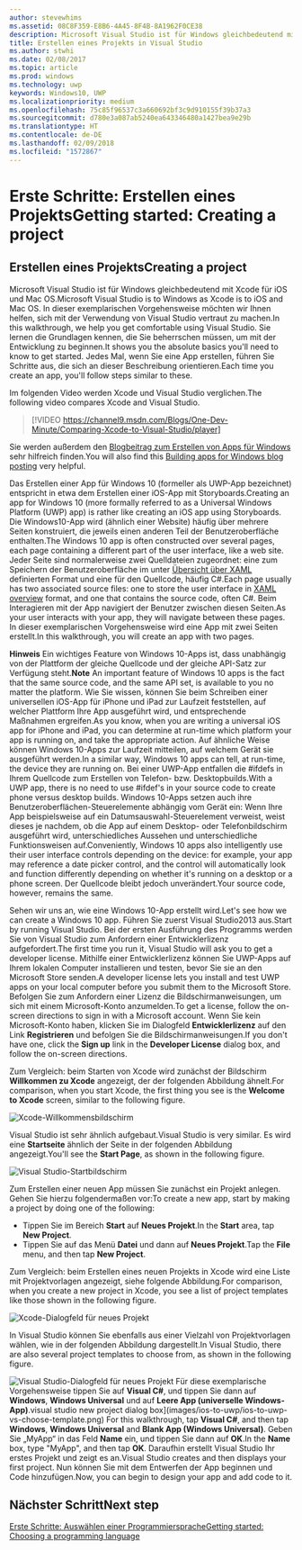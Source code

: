 ```yaml
---
author: stevewhims
ms.assetid: 08C8F359-E8B6-4A45-8F4B-8A1962F0CE38
description: Microsoft Visual Studio ist für Windows gleichbedeutend mit Xcode für iOS und Mac OS. In dieser exemplarischen Vorgehensweise möchten wir Ihnen helfen, sich mit der Verwendung von Visual Studio vertraut zu machen.
title: Erstellen eines Projekts in Visual Studio
ms.author: stwhi
ms.date: 02/08/2017
ms.topic: article
ms.prod: windows
ms.technology: uwp
keywords: Windows10, UWP
ms.localizationpriority: medium
ms.openlocfilehash: 75c85f96537c3a660692bf3c9d910155f39b37a3
ms.sourcegitcommit: d780e3a087ab5240ea643346480a1427bea9e29b
ms.translationtype: HT
ms.contentlocale: de-DE
ms.lasthandoff: 02/09/2018
ms.locfileid: "1572867"
---
```

# <a name="getting-started-creating-a-project"></a><span data-ttu-id="01eaf-105">Erste Schritte: Erstellen eines Projekts</span><span class="sxs-lookup"><span data-stu-id="01eaf-105">Getting started: Creating a project</span></span>

## <a name="creating-a-project"></a><span data-ttu-id="01eaf-106">Erstellen eines Projekts</span><span class="sxs-lookup"><span data-stu-id="01eaf-106">Creating a project</span></span>

<span data-ttu-id="01eaf-107">Microsoft Visual Studio ist für Windows gleichbedeutend mit Xcode für iOS und Mac OS.</span><span class="sxs-lookup"><span data-stu-id="01eaf-107">Microsoft Visual Studio is to Windows as Xcode is to iOS and Mac OS.</span></span> <span data-ttu-id="01eaf-108">In dieser exemplarischen Vorgehensweise möchten wir Ihnen helfen, sich mit der Verwendung von Visual Studio vertraut zu machen.</span><span class="sxs-lookup"><span data-stu-id="01eaf-108">In this walkthrough, we help you get comfortable using Visual Studio.</span></span> <span data-ttu-id="01eaf-109">Sie lernen die Grundlagen kennen, die Sie beherrschen müssen, um mit der Entwicklung zu beginnen.</span><span class="sxs-lookup"><span data-stu-id="01eaf-109">It shows you the absolute basics you'll need to know to get started.</span></span> <span data-ttu-id="01eaf-110">Jedes Mal, wenn Sie eine App erstellen, führen Sie Schritte aus, die sich an dieser Beschreibung orientieren.</span><span class="sxs-lookup"><span data-stu-id="01eaf-110">Each time you create an app, you'll follow steps similar to these.</span></span>

<span data-ttu-id="01eaf-111">Im folgenden Video werden Xcode und Visual Studio verglichen.</span><span class="sxs-lookup"><span data-stu-id="01eaf-111">The following video compares Xcode and Visual Studio.</span></span>

> [!VIDEO https://channel9.msdn.com/Blogs/One-Dev-Minute/Comparing-Xcode-to-Visual-Studio/player]

<span data-ttu-id="01eaf-112">Sie werden außerdem den [Blogbeitrag zum Erstellen von Apps für Windows](https://blogs.windows.com/buildingapps/2016/01/27/visual-studio-walkthrough-for-ios-developers/) sehr hilfreich finden.</span><span class="sxs-lookup"><span data-stu-id="01eaf-112">You will also find this [Building apps for Windows blog posting](https://blogs.windows.com/buildingapps/2016/01/27/visual-studio-walkthrough-for-ios-developers/) very helpful.</span></span>

<span data-ttu-id="01eaf-113">Das Erstellen einer App für Windows 10 (formeller als UWP-App bezeichnet) entspricht in etwa dem Erstellen einer iOS-App mit Storyboards.</span><span class="sxs-lookup"><span data-stu-id="01eaf-113">Creating an app for Windows 10 (more formally referred to as a Universal Windows Platform (UWP) app) is rather like creating an iOS app using Storyboards.</span></span> <span data-ttu-id="01eaf-114">Die Windows10-App wird (ähnlich einer Website) häufig über mehrere Seiten konstruiert, die jeweils einen anderen Teil der Benutzeroberfläche enthalten.</span><span class="sxs-lookup"><span data-stu-id="01eaf-114">The Windows 10 app is often constructed over several pages, each page containing a different part of the user interface, like a web site.</span></span> <span data-ttu-id="01eaf-115">Jeder Seite sind normalerweise zwei Quelldateien zugeordnet: eine zum Speichern der Benutzeroberfläche im unter [Übersicht über XAML](https://msdn.microsoft.com/library/windows/apps/mt185595) definierten Format und eine für den Quellcode, häufig C#.</span><span class="sxs-lookup"><span data-stu-id="01eaf-115">Each page usually has two associated source files: one to store the user interface in [XAML overview](https://msdn.microsoft.com/library/windows/apps/mt185595) format, and one that contains the source code, often C#.</span></span> <span data-ttu-id="01eaf-116">Beim Interagieren mit der App navigiert der Benutzer zwischen diesen Seiten.</span><span class="sxs-lookup"><span data-stu-id="01eaf-116">As your user interacts with your app, they will navigate between these pages.</span></span> <span data-ttu-id="01eaf-117">In dieser exemplarischen Vorgehensweise wird eine App mit zwei Seiten erstellt.</span><span class="sxs-lookup"><span data-stu-id="01eaf-117">In this walkthrough, you will create an app with two pages.</span></span>

<span data-ttu-id="01eaf-118">**Hinweis**  Ein wichtiges Feature von Windows 10-Apps ist, dass unabhängig von der Plattform der gleiche Quellcode und der gleiche API-Satz zur Verfügung steht.</span><span class="sxs-lookup"><span data-stu-id="01eaf-118">**Note**  An important feature of Windows 10 apps is the fact that the same source code, and the same API set, is available to you no matter the platform.</span></span> <span data-ttu-id="01eaf-119">Wie Sie wissen, können Sie beim Schreiben einer universellen iOS-App für iPhone und iPad zur Laufzeit feststellen, auf welcher Plattform Ihre App ausgeführt wird, und entsprechende Maßnahmen ergreifen.</span><span class="sxs-lookup"><span data-stu-id="01eaf-119">As you know, when you are writing a universal iOS app for iPhone and iPad, you can determine at run-time which platform your app is running on, and take the appropriate action.</span></span> <span data-ttu-id="01eaf-120">Auf ähnliche Weise können Windows 10-Apps zur Laufzeit mitteilen, auf welchem Gerät sie ausgeführt werden.</span><span class="sxs-lookup"><span data-stu-id="01eaf-120">In a similar way, Windows 10 apps can tell, at run-time, the device they are running on.</span></span> <span data-ttu-id="01eaf-121">Bei einer UWP-App entfallen die \#ifdefs in Ihrem Quellcode zum Erstellen von Telefon- bzw. Desktopbuilds.</span><span class="sxs-lookup"><span data-stu-id="01eaf-121">With a UWP app, there is no need to use \#ifdef's in your source code to create phone versus desktop builds.</span></span> <span data-ttu-id="01eaf-122">Windows 10-Apps setzen auch ihre Benutzeroberflächen-Steuerelemente abhängig vom Gerät ein: Wenn Ihre App beispielsweise auf ein Datumsauswahl-Steuerelement verweist, weist dieses je nachdem, ob die App auf einem Desktop- oder Telefonbildschirm ausgeführt wird, unterschiedliches Aussehen und unterschiedliche Funktionsweisen auf.</span><span class="sxs-lookup"><span data-stu-id="01eaf-122">Conveniently, Windows 10 apps also intelligently use their user interface controls depending on the device: for example, your app may reference a date picker control, and the control will automatically look and function differently depending on whether it's running on a desktop or a phone screen.</span></span> <span data-ttu-id="01eaf-123">Der Quellcode bleibt jedoch unverändert.</span><span class="sxs-lookup"><span data-stu-id="01eaf-123">Your source code, however, remains the same.</span></span>

<span data-ttu-id="01eaf-124">Sehen wir uns an, wie eine Windows 10-App erstellt wird.</span><span class="sxs-lookup"><span data-stu-id="01eaf-124">Let's see how we can create a Windows 10 app.</span></span> <span data-ttu-id="01eaf-125">Führen Sie zuerst Visual Studio2013 aus.</span><span class="sxs-lookup"><span data-stu-id="01eaf-125">Start by running Visual Studio.</span></span> <span data-ttu-id="01eaf-126">Bei der ersten Ausführung des Programms werden Sie von Visual Studio zum Anfordern einer Entwicklerlizenz aufgefordert.</span><span class="sxs-lookup"><span data-stu-id="01eaf-126">The first time you run it, Visual Studio will ask you to get a developer license.</span></span> <span data-ttu-id="01eaf-127">Mithilfe einer Entwicklerlizenz können Sie UWP-Apps auf Ihrem lokalen Computer installieren und testen, bevor Sie sie an den Microsoft Store senden.</span><span class="sxs-lookup"><span data-stu-id="01eaf-127">A developer license lets you install and test UWP apps on your local computer before you submit them to the Microsoft Store.</span></span> <span data-ttu-id="01eaf-128">Befolgen Sie zum Anfordern einer Lizenz die Bildschirmanweisungen, um sich mit einem Microsoft-Konto anzumelden.</span><span class="sxs-lookup"><span data-stu-id="01eaf-128">To get a license, follow the on-screen directions to sign in with a Microsoft account.</span></span> <span data-ttu-id="01eaf-129">Wenn Sie kein Microsoft-Konto haben, klicken Sie im Dialogfeld **Entwicklerlizenz** auf den Link **Registrieren** und befolgen Sie die Bildschirmanweisungen.</span><span class="sxs-lookup"><span data-stu-id="01eaf-129">If you don't have one, click the **Sign up** link in the **Developer License** dialog box, and follow the on-screen directions.</span></span>

<span data-ttu-id="01eaf-130">Zum Vergleich: beim Starten von Xcode wird zunächst der Bildschirm **Willkommen zu Xcode** angezeigt, der der folgenden Abbildung ähnelt.</span><span class="sxs-lookup"><span data-stu-id="01eaf-130">For comparison, when you start Xcode, the first thing you see is the **Welcome to Xcode** screen, similar to the following figure.</span></span>

![Xcode-Willkommensbildschirm](images/ios-to-uwp/ios-to-uwp-xcode-welcome.png)

<span data-ttu-id="01eaf-132">Visual Studio ist sehr ähnlich aufgebaut.</span><span class="sxs-lookup"><span data-stu-id="01eaf-132">Visual Studio is very similar.</span></span> <span data-ttu-id="01eaf-133">Es wird eine **Startseite** ähnlich der Seite in der folgenden Abbildung angezeigt.</span><span class="sxs-lookup"><span data-stu-id="01eaf-133">You'll see the **Start Page**, as shown in the following figure.</span></span>

![Visual Studio-Startbildschirm](images/ios-to-uwp/ios-to-uwp-vs-welcome.png)

<span data-ttu-id="01eaf-135">Zum Erstellen einer neuen App müssen Sie zunächst ein Projekt anlegen. Gehen Sie hierzu folgendermaßen vor:</span><span class="sxs-lookup"><span data-stu-id="01eaf-135">To create a new app, start by making a project by doing one of the following:</span></span>

-   <span data-ttu-id="01eaf-136">Tippen Sie im Bereich **Start** auf **Neues Projekt**.</span><span class="sxs-lookup"><span data-stu-id="01eaf-136">In the **Start** area, tap **New Project**.</span></span>
-   <span data-ttu-id="01eaf-137">Tippen Sie auf das Menü **Datei** und dann auf **Neues Projekt**.</span><span class="sxs-lookup"><span data-stu-id="01eaf-137">Tap the **File** menu, and then tap **New Project**.</span></span>

<span data-ttu-id="01eaf-138">Zum Vergleich: beim Erstellen eines neuen Projekts in Xcode wird eine Liste mit Projektvorlagen angezeigt, siehe folgende Abbildung.</span><span class="sxs-lookup"><span data-stu-id="01eaf-138">For comparison, when you create a new project in Xcode, you see a list of project templates like those shown in the following figure.</span></span>

![Xcode-Dialogfeld für neues Projekt](images/ios-to-uwp/ios-to-uwp-xcode-choose-template.png)

<span data-ttu-id="01eaf-140">In Visual Studio können Sie ebenfalls aus einer Vielzahl von Projektvorlagen wählen, wie in der folgenden Abbildung dargestellt.</span><span class="sxs-lookup"><span data-stu-id="01eaf-140">In Visual Studio, there are also several project templates to choose from, as shown in the following figure.</span></span>

![<span data-ttu-id="01eaf-141">Visual Studio-Dialogfeld für neues Projekt](images/ios-to-uwp/ios-to-uwp-vs-choose-template.png) Für diese exemplarische Vorgehensweise tippen Sie auf **Visual C#**, und tippen Sie dann auf **Windows**, **Windows Universal** und auf **Leere App (universelle Windows-App)**.</span><span class="sxs-lookup"><span data-stu-id="01eaf-141">visual studio new project dialog box](images/ios-to-uwp/ios-to-uwp-vs-choose-template.png) For this walkthrough, tap **Visual C#**, and then tap **Windows**, **Windows Universal** and **Blank App (Windows Universal)**.</span></span> <span data-ttu-id="01eaf-142">Geben Sie „MyApp“ in das Feld **Name** ein, und tippen Sie dann auf **OK**.</span><span class="sxs-lookup"><span data-stu-id="01eaf-142">In the **Name** box, type "MyApp", and then tap **OK**.</span></span> <span data-ttu-id="01eaf-143">Daraufhin erstellt Visual Studio Ihr erstes Projekt und zeigt es an.</span><span class="sxs-lookup"><span data-stu-id="01eaf-143">Visual Studio creates and then displays your first project.</span></span> <span data-ttu-id="01eaf-144">Nun können Sie mit dem Entwerfen der App beginnen und Code hinzufügen.</span><span class="sxs-lookup"><span data-stu-id="01eaf-144">Now, you can begin to design your app and add code to it.</span></span>

## <a name="next-step"></a><span data-ttu-id="01eaf-145">Nächster Schritt</span><span class="sxs-lookup"><span data-stu-id="01eaf-145">Next step</span></span>

[<span data-ttu-id="01eaf-146">Erste Schritte: Auswählen einer Programmiersprache</span><span class="sxs-lookup"><span data-stu-id="01eaf-146">Getting started: Choosing a programming language</span></span>](getting-started-choosing-a-programming-language.md)
